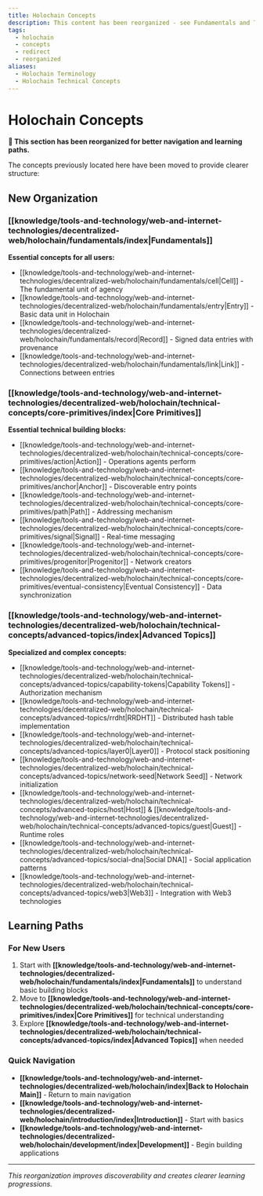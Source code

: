 ```yaml
---
title: Holochain Concepts
description: This content has been reorganized - see Fundamentals and Technical Concepts sections
tags:
  - holochain
  - concepts
  - redirect
  - reorganized
aliases:
  - Holochain Terminology
  - Holochain Technical Concepts
---
```


# Holochain Concepts

**📢 This section has been reorganized for better navigation and learning paths.**

The concepts previously located here have been moved to provide clearer structure:

## New Organization

### [[knowledge/tools-and-technology/web-and-internet-technologies/decentralized-web/holochain/fundamentals/index|Fundamentals]]
**Essential concepts for all users:**
- [[knowledge/tools-and-technology/web-and-internet-technologies/decentralized-web/holochain/fundamentals/cell|Cell]] - The fundamental unit of agency
- [[knowledge/tools-and-technology/web-and-internet-technologies/decentralized-web/holochain/fundamentals/entry|Entry]] - Basic data unit in Holochain
- [[knowledge/tools-and-technology/web-and-internet-technologies/decentralized-web/holochain/fundamentals/record|Record]] - Signed data entries with provenance
- [[knowledge/tools-and-technology/web-and-internet-technologies/decentralized-web/holochain/fundamentals/link|Link]] - Connections between entries

### [[knowledge/tools-and-technology/web-and-internet-technologies/decentralized-web/holochain/technical-concepts/core-primitives/index|Core Primitives]]
**Essential technical building blocks:**
- [[knowledge/tools-and-technology/web-and-internet-technologies/decentralized-web/holochain/technical-concepts/core-primitives/action|Action]] - Operations agents perform
- [[knowledge/tools-and-technology/web-and-internet-technologies/decentralized-web/holochain/technical-concepts/core-primitives/anchor|Anchor]] - Discoverable entry points
- [[knowledge/tools-and-technology/web-and-internet-technologies/decentralized-web/holochain/technical-concepts/core-primitives/path|Path]] - Addressing mechanism
- [[knowledge/tools-and-technology/web-and-internet-technologies/decentralized-web/holochain/technical-concepts/core-primitives/signal|Signal]] - Real-time messaging
- [[knowledge/tools-and-technology/web-and-internet-technologies/decentralized-web/holochain/technical-concepts/core-primitives/progenitor|Progenitor]] - Network creators
- [[knowledge/tools-and-technology/web-and-internet-technologies/decentralized-web/holochain/technical-concepts/core-primitives/eventual-consistency|Eventual Consistency]] - Data synchronization

### [[knowledge/tools-and-technology/web-and-internet-technologies/decentralized-web/holochain/technical-concepts/advanced-topics/index|Advanced Topics]]
**Specialized and complex concepts:**
- [[knowledge/tools-and-technology/web-and-internet-technologies/decentralized-web/holochain/technical-concepts/advanced-topics/capability-tokens|Capability Tokens]] - Authorization mechanism
- [[knowledge/tools-and-technology/web-and-internet-technologies/decentralized-web/holochain/technical-concepts/advanced-topics/rrdht|RRDHT]] - Distributed hash table implementation
- [[knowledge/tools-and-technology/web-and-internet-technologies/decentralized-web/holochain/technical-concepts/advanced-topics/layer0|Layer0]] - Protocol stack positioning
- [[knowledge/tools-and-technology/web-and-internet-technologies/decentralized-web/holochain/technical-concepts/advanced-topics/network-seed|Network Seed]] - Network initialization
- [[knowledge/tools-and-technology/web-and-internet-technologies/decentralized-web/holochain/technical-concepts/advanced-topics/host|Host]] & [[knowledge/tools-and-technology/web-and-internet-technologies/decentralized-web/holochain/technical-concepts/advanced-topics/guest|Guest]] - Runtime roles
- [[knowledge/tools-and-technology/web-and-internet-technologies/decentralized-web/holochain/technical-concepts/advanced-topics/social-dna|Social DNA]] - Social application patterns
- [[knowledge/tools-and-technology/web-and-internet-technologies/decentralized-web/holochain/technical-concepts/advanced-topics/web3|Web3]] - Integration with Web3 technologies

## Learning Paths

### For New Users
1. Start with **[[knowledge/tools-and-technology/web-and-internet-technologies/decentralized-web/holochain/fundamentals/index|Fundamentals]]** to understand basic building blocks
2. Move to **[[knowledge/tools-and-technology/web-and-internet-technologies/decentralized-web/holochain/technical-concepts/core-primitives/index|Core Primitives]]** for technical understanding
3. Explore **[[knowledge/tools-and-technology/web-and-internet-technologies/decentralized-web/holochain/technical-concepts/advanced-topics/index|Advanced Topics]]** when needed

### Quick Navigation
- **[[knowledge/tools-and-technology/web-and-internet-technologies/decentralized-web/holochain/index|Back to Holochain Main]]** - Return to main navigation
- **[[knowledge/tools-and-technology/web-and-internet-technologies/decentralized-web/holochain/introduction/index|Introduction]]** - Start with basics
- **[[knowledge/tools-and-technology/web-and-internet-technologies/decentralized-web/holochain/development/index|Development]]** - Begin building applications

---
*This reorganization improves discoverability and creates clearer learning progressions.*
